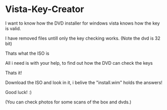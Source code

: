 # Vista-Key-Creator
I want to know how the DVD installer for windows vista knows how the key is valid. 

I have removed files untill only the key checking works. 
(Note the dvd is 32 bit)<br>

Thats what the ISO is<br>

All i need is with your help, to find out how the DVD can check the keys<br>

Thats it!

Download the ISO and look in it, i belive the "install.wim" holds the answers!

Good luck! :) <br>

(You can check photos for some scans of the box and dvds.)
